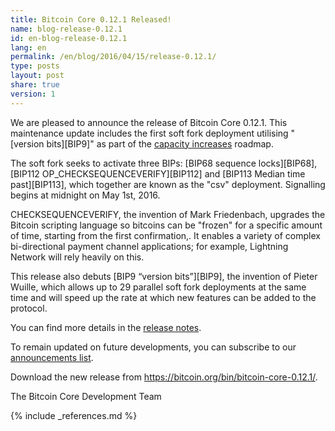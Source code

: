 ```yaml
---
title: Bitcoin Core 0.12.1 Released!
name: blog-release-0.12.1
id: en-blog-release-0.12.1
lang: en
permalink: /en/blog/2016/04/15/release-0.12.1/
type: posts
layout: post
share: true
version: 1
---
```

We are pleased to announce the release of Bitcoin Core 0.12.1. This maintenance update includes the first soft fork deployment utilising "[version bits][BIP9]" as part of the [capacity increases](/en/2015/12/23/capacity-increases-faq/) roadmap.

The soft fork seeks to activate three BIPs: [BIP68 sequence locks][BIP68], [BIP112 OP_CHECKSEQUENCEVERIFY][BIP112] and [BIP113 Median time past][BIP113], which together are known as the "csv" deployment. Signalling begins at midnight on May 1st, 2016.

CHECKSEQUENCEVERIFY, the invention of Mark Friedenbach, upgrades the Bitcoin scripting language so bitcoins can be "frozen" for a specific amount of time, starting from the first confirmation,. It enables a variety of complex bi-directional payment channel applications; for example, Lightning Network will rely heavily on this.

This release also debuts [BIP9 “version bits”][BIP9], the invention of Pieter Wuille, which allows up to 29 parallel soft fork deployments at the same time and will speed up the rate at which new features can be added to the protocol.

You can find more details in the [release notes](/en/releases/0.12.1/).

To remain updated on future developments, you can subscribe to our [announcements list](/en/list/announcements/join/).

Download the new release from <https://bitcoin.org/bin/bitcoin-core-0.12.1/>.

The Bitcoin Core Development Team

{% include _references.md %}
